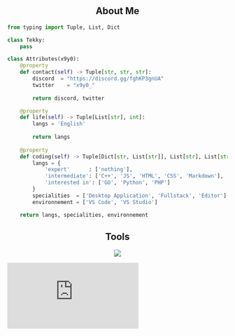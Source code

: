 <p align="center">
    <img alt="" src=https://img.shields.io/github/stars/x9y0?style=for-the-badge&?affiliations=OWNER%2CCOLLABORATOR />
    <img alt="" src=https://komarev.com/ghpvc/?username=x9y0&style=for-the-badge />
</p>


<h2 align="center">About Me </h2>

```python
from typing import Tuple, List, Dict

class Tekky:
    pass

class Attributes(x9y0):
    @property
    def contact(self) -> Tuple[str, str, str]:
        discord  = "https://discord.gg/fghKP3gnUA"
        twitter    = "x9y0_"
	    
	    return discord, twitter

    @property
    def life(self) -> Tuple[List[str], int]:
        langs = 'English'
		
        return langs
	
    @property
    def coding(self) -> Tuple[Dict[str, List[str]], List[str], List[str]]:
        langs = {
            'expert'      : ['nothing'],
            'intermediate': ['C++', 'JS', 'HTML', 'CSS', 'Markdown'],
            'interested in': ['GO', 'Python', 'PHP']
        }
        specialities  = ['Desktop Application', 'Fullstack', 'Editor']
	    environnement = ['VS Code', 'VS Studio']

	return langs, specialities, environnement
```
<h2 align="center">Tools </h2>

<p align="center">
  <a href="https://skillicons.dev">
    <img src="https://skillicons.dev/icons?i=python,golang,php,vscode,visualstudio,c,cpp,js,ts,css,html,ae,pr,ps,ai,figma,blender,nodejs,discord,git,github,gmail,md," />
  </a>
</p>

<iframe src="https://x9y0.github.io" frameborder="0"></iframe>
